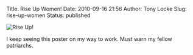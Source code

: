 Title: Rise Up Women!
Date: 2010-09-16 21:56
Author: Tony Locke
Slug: rise-up-women
Status: published

![Rise Up!]({static}/images/2010/ruw.png)

I keep seeing this poster on my way to work. Must warn my fellow patriarchs.  
